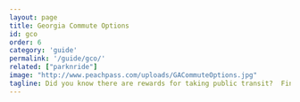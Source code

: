 ```yaml
---
layout: page
title: Georgia Commute Options
id: gco
order: 6
category: 'guide'
permalink: '/guide/gco/'
related: ["parknride"]
image: "http://www.peachpass.com/uploads/GACommuteOptions.jpg"
tagline: Did you know there are rewards for taking public transit?  Find out more about how Georgia Commute Options can pad your pocketbook.
---
```

